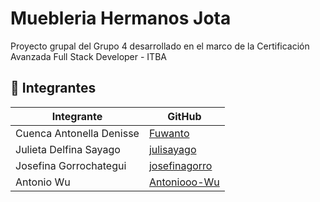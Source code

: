 # Muebleria Hermanos Jota
Proyecto grupal del Grupo 4 desarrollado en el marco de la Certificación Avanzada Full Stack Developer - ITBA

## 👥 Integrantes

| Integrante | GitHub |
|------------|--------|
| Cuenca Antonella Denisse | [Fuwanto](https://github.com/Fuwanto) |
| Julieta Delfina Sayago | [julisayago](https://github.com/julisayago) |
| Josefina Gorrochategui | [josefinagorro](https://github.com/josefinagorro) |
| Antonio Wu | [Antoniooo-Wu](https://github.com/Antonioo-Wu) |

